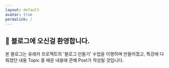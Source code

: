 ```yaml
---
layout: default
avatar: true
permalink: /
---
```

## 🚀 블로그에 오신걸 환영합니다.
본 블로그는 유레카 프로젝트의 '블로그 만들기' 수업을 이행하며 만들어졌고, 특강에 다뤄졌던 내용 Topic 중 배운 내용에 관해 Post가 작성될 것입니다.

